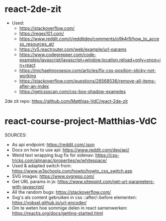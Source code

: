 # react-2de-zit

- Used:
    + https://stackoverflow.com/
    + https://regex101.com/
    + https://www.reddit.com/r/redditdev/comments/o9k4r9/how_to_access_resources_at/
    + https://v5.reactrouter.com/web/example/url-params
    + https://www.codegrepper.com/code-examples/javascript/javascript+window.location.reload+only+once+in+react
    + https://michaelmovsesov.com/articles/fix-css-position-sticky-not-working
    + https://stackoverflow.com/questions/26568536/remove-all-items-after-an-index
    + https://getcssscan.com/css-box-shadow-examples
    
2de zit repo: https://github.com/Matthias-VdC/react-2de-zit

# react-course-project-Matthias-VdC

SOURCES:
- As api endpoint: https://reddit.com/.json
- Docs on how to use api: https://www.reddit.com/dev/api/
- Weird text wrapping bug fix for sidenav: https://css-tricks.com/almanac/properties/w/whitespace/
- Used & adapted switch from: https://www.w3schools.com/howto/howto_css_switch.asp
- SVG images: https://www.svgrepo.com/
- Get URL params in js: https://www.sitepoint.com/get-url-parameters-with-javascript/
- All the random bugs: https://stackoverflow.com/
- Svg's als content gebruiken in css ::after/::before elementen: https://yoksel.github.io/url-encoder/
- Om te weten hoe sommige delen in react samenwerken: https://reactjs.org/docs/getting-started.html

